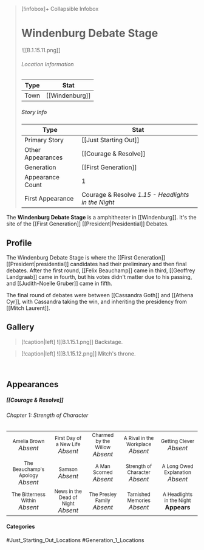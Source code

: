 > [!infobox]+ Collapsible Infobox
> # Windenburg Debate Stage
> ![[B.1.15.11.png]] 
> ###### Location Information
> | Type | Stat | 
> | ---- | ---- | 
> | Town | [[Windenburg]] | 
> 
> ##### Story Info
> | Type | Stat | 
> | ---- | ---- | 
> | Primary Story | [[Just Starting Out]] | 
> | Other Appearances | [[Courage & Resolve]]
> | Generation | [[First Generation]]|
> | Appearance Count | 1 | 
> | First Appearance | Courage & Resolve *1.15 - Headlights in the Night*

The **Windenburg Debate Stage** is a amphitheater in [[Windenburg]]. It's the site of the [[First Generation]] [[President|Presidential]] Debates.

## Profile
The Windenburg Debate Stage is where the [[First Generation]] [[President|presidential]] candidates had their preliminary and then final debates. After the first round, [[Felix Beauchamp]] came in third, [[Geoffrey Landgraab]] came in fourth, but his votes didn't matter due to his passing, and [[Judith-Noelle Gruber]] came in fifth.

The final round of debates were between [[Cassandra Goth]] and [[Athena Cyr]], with Cassandra taking the win, and inheriting the presidency from [[Mitch Laurent]].

## Gallery
> [!caption|left]
> ![[B.1.15.1.png]] 
> Backstage.

> [!caption|left]
> ![[B.1.15.12.png]] 
> Mitch's throne.

<br style="clear:both; margin: 0; padding: 0" />

## Appearances
##### [[Courage & Resolve]]
###### Chapter 1: Strength of Character

|                                                                       |                                                                         |                                                                     |                                                                        |                                                                          |
| --------------------------------------------------------------------- | ----------------------------------------------------------------------- | ------------------------------------------------------------------- | ---------------------------------------------------------------------- | ------------------------------------------------------------------------ |
| <center><font size=2>Amelia Brown<br><font size=3>*Absent*            | <center><font size=2>First Day of a New Life<br><font size=3>*Absent*   | <center><font size=2>Charmed by the Willow<br><font size=3>*Absent* | <center><font size=2>A Rival in the Workplace<br><font size=3>*Absent* | <center><font size=2>Getting Clever<br><font size=3>*Absent*             |
| <center><font size=2>The Beauchamp's Apology<br><font size=3>*Absent* | <center><font size=2>Samson<br><font size=3>*Absent*                 | <center><font size=2>A Man Scorned<br><font size=3>*Absent*         | <center><font size=2>Strength of Character<br><font size=3>*Absent*    | <center><font size=2>A Long Owed Explanation<br><font size=3>*Absent* |
| <center><font size=2>The Bitterness Within<br><font size=3>*Absent*   | <center><font size=2>News in the Dead of Night<br><font size=3>*Absent* | <center><font size=2>The Presley Family<br><font size=3>*Absent*    | <center><font size=2>Tarnished Memories<br><font size=3>*Absent*       | <center><font size=2>A Headlights in the Night<br><font size=3>**Appears**   |
#### Categories
#Just_Starting_Out_Locations #Generation_1_Locations